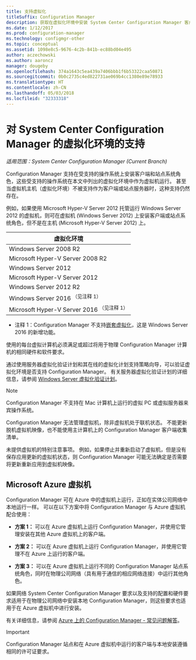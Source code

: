 ```yaml
---
title: 支持虚拟化
titleSuffix: Configuration Manager
description: 获取在虚拟化环境中安装 System Center Configuration Manager 客户端和站点系统的要求
ms.date: 1/12/2017
ms.prod: configuration-manager
ms.technology: configmgr-other
ms.topic: conceptual
ms.assetid: 1098e8c5-9676-4c2b-841b-ec88bd04e495
author: aczechowski
ms.author: aaroncz
manager: dougeby
ms.openlocfilehash: 374a1643c5ea439a7406bbb1f6b53322caa50871
ms.sourcegitcommit: 0b0c2735c4ed822731ae069b4cc1380e89e78933
ms.translationtype: HT
ms.contentlocale: zh-CN
ms.lasthandoff: 05/03/2018
ms.locfileid: "32333318"
---
```

# <a name="support-for-virtualization-environments-for-system-center-configuration-manager"></a>对 System Center Configuration Manager 的虚拟化环境的支持

*适用范围：System Center Configuration Manager (Current Branch)*

Configuration Manager 支持在受支持的操作系统上安装客户端和站点系统角色，这些受支持的操作系统在本文中列出的虚拟化环境中作为虚拟机运行。 甚至当虚拟机主机（虚拟化环境）不被支持作为客户端或站点服务器时，这种支持仍然存在。  

 例如，如果使用 Microsoft Hyper-V Server 2012 托管运行 Windows Server 2012 的虚拟机，则可在虚拟机 (Windows Server 2012) 上安装客户端或站点系统角色，但不是在主机 (Microsoft Hyper-V Server 2012) 上。  

|虚拟化环境|  
|--------------------------------|  
|Windows Server 2008 R2|  
|Microsoft Hyper-V Server 2008 R2|  
|Windows Server 2012|  
|Microsoft Hyper-V Server 2012|  
|Windows Server 2012 R2|
|Windows Server 2016 <sup>（见注释 1）</sup>|
|Microsoft Hyper-V Server 2016 <sup>（见注释 1）|
-  注释 1：Configuration Manager 不支持[嵌套虚拟化](https://technet.microsoft.com/windows-server-docs/compute/hyper-v/what-s-new-in-hyper-v-on-windows#a-namebkmknestedanested-virtualization-new)，这是 Windows Server 2016 的新增功能。


 使用的每台虚拟计算机必须满足或超过将用于物理 Configuration Manager 计算机的相同硬件和软件要求。  

 通过使用服务器虚拟化验证计划和其在线的虚拟化计划支持策略向导，可以验证虚拟化环境是否支持 Configuration Manager。 有关服务器虚拟化验证计划的详细信息，请参阅 [Windows Server 虚拟化验证计划](https://www.windowsservercatalog.com/svvp.aspx)。  

> [!NOTE]  
>  Configuration Manager 不支持在 Mac 计算机上运行的虚拟 PC 或虚拟服务器来宾操作系统。  

Configuration Manager 无法管理虚拟机，除非虚拟机处于联机状态。 不能更新脱机虚拟机映像，也不能使用主计算机上的 Configuration Manager 客户端收集清单。  

未提供虚拟机的特别注意事项。 例如，如果停止并重新启动了虚拟机，但是没有保存应用更新的虚拟机状态，则 Configuration Manager 可能无法确定是否需要将更新重新应用到虚拟机映像。  

##  <a name="bkmk_Azure"></a> Microsoft Azure 虚拟机  
 Configuration Manager 可在 Azure 中的虚拟机上运行，正如在实体公司网络中本地运行一样。 可以在以下方案中将 Configuration Manager 与 Azure 虚拟机配合使用：  

-   **方案 1：** 可以在 Azure 虚拟机上运行 Configuration Manager，并使用它管理安装在其他 Azure 虚拟机上的客户端。  

-   **方案 2：** 可以在 Azure 虚拟机上运行 Configuration Manager，并使用它管理不在 Azure 上运行的客户端。  

-   **方案 3：** 可以在 Azure 虚拟机上运行不同的 Configuration Manager 站点系统角色，同时在物理公司网络（具有用于通信的相应网络连接）中运行其他角色。  

如果网络 System Center Configuration Manager 要求以及支持的配置和硬件要求适用于在物理公司网络中安装本地 Configuration Manager，则这些要求也适用于在 Azure 虚拟机中进行安装。  

有关详细信息，请参阅 [Azure 上的 Configuration Manager - 常见问题解答](/sccm/core/understand/configuration-manager-on-azure)。

> [!IMPORTANT]  
>  Configuration Manager 站点和在 Azure 虚拟机中运行的客户端与本地安装遵循相同的许可证要求。  
